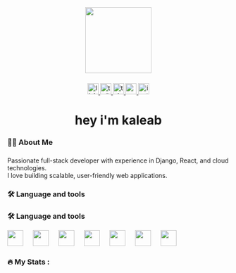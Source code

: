 <div align="center">
  <img height="150" src="https://media.giphy.com/media/M9gbBd9nbDrOTu1Mqx/giphy.gif"  />
</div>

###

<div align="center">
  <a href="linkedin.com/in/kaleab-alebachew-5a98772bb" target="_blank">
    <img src="https://img.shields.io/static/v1?message=LinkedIn&logo=linkedin&label=&color=0077B5&logoColor=white&labelColor=&style=for-the-badge" height="25" alt="linkedin logo"  />
  </a>
  <a href="https://x.com/KaleabAleb31796" target="_blank">
    <img src="https://img.shields.io/static/v1?message=Twitter&logo=twitter&label=&color=1DA1F2&logoColor=white&labelColor=&style=for-the-badge" height="25" alt="twitter logo"  />
  </a>
  <a href="https://t.me/Kaleab1199" target="_blank">
    <img src="https://img.shields.io/static/v1?message=Telegram&logo=telegram&label=&color=2CA5E0&logoColor=white&labelColor=&style=for-the-badge" height="25" alt="telegram logo"  />
  </a>
  <a href="alebachewkaleab@gmail.com" target="_blank">
    <img src="https://img.shields.io/static/v1?message=Gmail&logo=gmail&label=&color=D14836&logoColor=white&labelColor=&style=for-the-badge" height="25" alt="gmail logo"  />
  </a>
  <img src="https://img.shields.io/static/v1?message=Instagram&logo=instagram&label=&color=E4405F&logoColor=white&labelColor=&style=for-the-badge" height="25" alt="instagram logo"  />
</div>

###

<h1 align="center">hey i'm kaleab</h1>

###

<h3 align="left">👩‍💻  About Me</h3>

###

<p align="left">Passionate full-stack developer with experience in Django, React, and cloud technologies.<br>I love building scalable, user-friendly web applications.</p>

###

<h3 align="left">🛠 Language and tools</h3>

###

<h3 align="left">🛠 Language and tools</h3>

<div align="left">
  <img src="https://cdn.jsdelivr.net/gh/devicons/devicon/icons/django/django-plain.svg" height="36" style="display: inline-block; margin-right: 18px;" />
  <img src="https://cdn.jsdelivr.net/gh/devicons/devicon/icons/react/react-original.svg" height="36" style="display: inline-block; margin-right: 18px;" />
  <img src="https://cdn.jsdelivr.net/gh/devicons/devicon/icons/tailwindcss/tailwindcss-original-wordmark.svg" height="36" style="display: inline-block; margin-right: 18px;" />
  <img src="https://cdn.jsdelivr.net/gh/devicons/devicon/icons/amazonwebservices/amazonwebservices-line-wordmark.svg" height="36" style="display: inline-block; margin-right: 18px;" />
  <img src="https://cdn.jsdelivr.net/gh/devicons/devicon/icons/javascript/javascript-original.svg" height="36" style="display: inline-block; margin-right: 18px;" />
  <img src="https://cdn.jsdelivr.net/gh/devicons/devicon/icons/html5/html5-original.svg" height="36" style="display: inline-block; margin-right: 18px;" />
  <img src="https://cdn.jsdelivr.net/gh/devicons/devicon/icons/css3/css3-original.svg" height="36" style="display: inline-block; margin-right: 18px;" />
</div>


###

<h3 align="left">🔥   My Stats :</h3>

###
